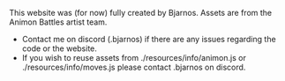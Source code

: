This website was (for now) fully created by Bjarnos. Assets are from the Animon Battles artist team.
- Contact me on discord (.bjarnos) if there are any issues regarding the code or the website.
- If you wish to reuse assets from ./resources/info/animon.js or ./resources/info/moves.js please contact .bjarnos on discord.
